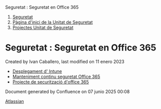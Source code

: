 Seguretat : Seguretat en Office 365  

1.  [Seguretat](index.md)
2.  [Pàgina d'inici de la Unitat de Seguretat](15368362.md)
3.  [Projectes Unitat de Seguretat](Projectes-Unitat-de-Seguretat_41517821.md)

Seguretat : Seguretat en Office 365
===================================

Created by Ivan Caballero, last modified on 11 enero 2023

*   [Desplegament d' Intune](64979693.md)
*   [Manteniment continu seguretat Office 365](Manteniment-continu-seguretat-Office-365_64979344.md)
*   [Projecte de securització d'office 365](64979342.md)

Document generated by Confluence on 07 junio 2025 00:08

[Atlassian](http://www.atlassian.com/)